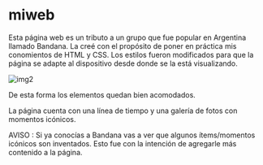 # miweb
Esta página web es un tributo a un grupo que fue popular en Argentina llamado Bandana.
La creé con el propósito de poner en práctica mis conomientos de HTML y CSS. Los estilos fueron modificados para que la página se adapte al dispositivo desde donde se la está visualizando.

![img2](https://user-images.githubusercontent.com/91270994/226044260-bb965039-6cd5-40d2-983c-f813b77a1e88.png)

De esta forma los elementos quedan bien acomodados.

La página cuenta con una línea de tiempo y una galería de fotos con momentos icónicos.

AVISO : Si ya conocías a Bandana vas a ver que algunos ítems/momentos icónicos son inventados. Esto fue con la intención de agregarle más contenido a la página.
